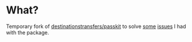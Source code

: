 # What?

Temporary fork of [destinationstransfers/passkit](https://github.com/destinationstransfers/passkit) to solve [some](https://github.com/destinationstransfers/passkit/pull/49) [issues](https://github.com/destinationstransfers/passkit/issues/50) I had with the package.
